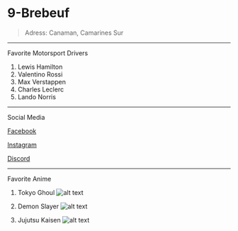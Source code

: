 # 9-Brebeuf
>Adress: Canaman, Camarines Sur

- - -

Favorite Motorsport Drivers

1. Lewis Hamilton
2. Valentino Rossi
3. Max Verstappen
4. Charles Leclerc
5. Lando Norris

- - -

Social Media

[Facebook](https://www.facebook.com/jadenmischacarlo.matias.79)

[Instagram](https://www.instagram.com/71_1.11?igsh=MTh2ZWF5MDZsY3VqMA==)

[Discord](ihateyou10)

- - -

Favorite Anime

1. Tokyo Ghoul 
![alt text](https://m.media-amazon.com/images/M/MV5BYmU0ODU1MzItYzA4Yi00NjI1LWIxNWQtYmRiMTkxNGQ2Mjk1XkEyXkFqcGc@._V1_.jpg "Tokyo Ghoul")


2. Demon Slayer
 ![alt text](https://imgsrv.crunchyroll.com/cdn-cgi/image/fit=contain,format=auto,quality=85,width=480,height=720/catalog/crunchyroll/765ee047befcfb677d169f5de4c82d5c.jpg "Demon Slayer")


3. Jujutsu Kaisen
![alt text](https://mangajjk.com/wp-content/uploads/2024/05/Jujutsu-Kaisen-Wallpaper-Smartphone-1.webp "Jujutsu Kaisen")
